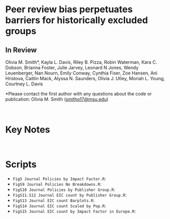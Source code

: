 # Peer review bias perpetuates barriers for historically excluded groups
## In Review 

Olivia M. Smith*, Kayla L. Davis, Riley B. Pizza, Robin Waterman, Kara C. Dobson, Brianna Foster, Julie Jarvey, Leonard N Jones, Wendy Leuenberger, Nan Nourn, Emily Conway, Cynthia Fiser, Zoe Hansen, Ani Hristova, Caitlin Mack, Alyssa N. Saunders, Olivia J. Utley, Moriah L. Young, Courtney L. Davis 

*Please contact the first author with any questions about the code or publication: Olivia M. Smith (smitho17@msu.edu)

&nbsp;

# Key Notes


&nbsp;

# Scripts
- `Fig5 Journal Policies by Impact Factor.R`:
- `FigS9 Journal Policies No Breakdowns.R`:
- `FigS10 Journal Policies by Publisher Group.R`:
- `FigS11.S12 Journal EIC count by Publisher Group.R`:
- `FigS13 Journal EIC count Barplots.R`:
- `FigS14 Journal EIC count Scaled by Pop.R`:
- `FigS15 Journal EIC count by Impact Factor in Europe.R`:
